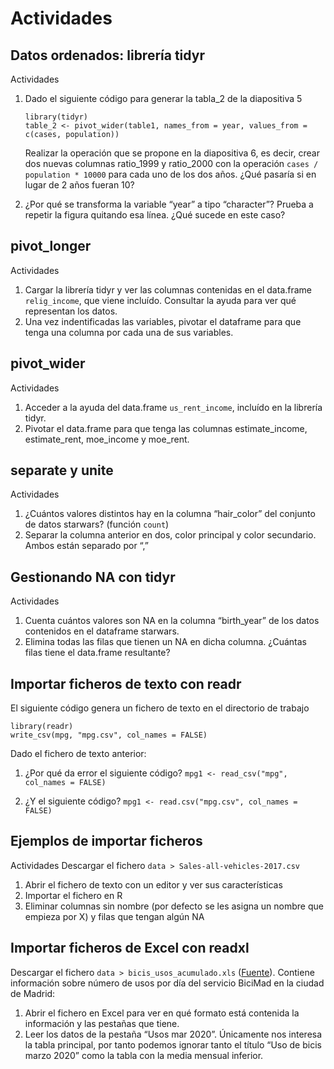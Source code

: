# Actividades

## Datos ordenados: librería tidyr

Actividades

1. Dado el siguiente código para generar la tabla_2 de la diapositiva 5

   ```{r}
   library(tidyr)
   table_2 <- pivot_wider(table1, names_from = year, values_from = c(cases, population))
   ```

   Realizar la operación que se propone en la diapositiva 6, es decir, crear dos nuevas columnas ratio_1999 y ratio_2000 con la operación `cases / population * 10000` para cada uno de los dos años. ¿Qué pasaría si en lugar de 2 años fueran 10?

2. ¿Por qué se transforma la variable “year” a tipo “character”? Prueba a repetir la figura quitando esa línea. ¿Qué sucede en este caso?

## pivot_longer

Actividades

1. Cargar la librería tidyr y ver las columnas contenidas en el data.frame `relig_income`, que viene incluído. Consultar la ayuda para ver qué representan los datos.
2. Una vez indentificadas las variables, pivotar el dataframe para que tenga una columna por cada una de sus variables.

## pivot_wider

Actividades

1. Acceder a la ayuda del data.frame `us_rent_income`, incluído en la librería tidyr.
2. Pivotar el data.frame para que tenga las columnas estimate_income, estimate_rent, moe_income y moe_rent.

## separate y unite

Actividades

1. ¿Cuántos valores distintos hay en la columna “hair_color” del conjunto de datos starwars? (función `count`)
2. Separar la columna anterior en dos, color principal y color secundario. Ambos están separado por “,”

## Gestionando NA con tidyr

Actividades

1. Cuenta cuántos valores son NA en la columna “birth_year” de los datos contenidos en el dataframe starwars.
2. Elimina todas las filas que tienen un NA en dicha columna. ¿Cuántas filas tiene el data.frame resultante?

## Importar ficheros de texto con readr

El siguiente código genera un fichero de texto en el directorio de trabajo

```{r}
library(readr)
write_csv(mpg, "mpg.csv", col_names = FALSE)
```

Dado el fichero de texto anterior:

1. ¿Por qué da error el siguiente código?
   `mpg1 <- read_csv("mpg", col_names = FALSE)`

2. ¿Y el siguiente código?
   `mpg1 <- read.csv("mpg.csv", col_names = FALSE)`

## Ejemplos de importar ficheros

Actividades
Descargar el fichero `data > Sales-all-vehicles-2017.csv`

1. Abrir el fichero de texto con un editor y ver sus características
2. Importar el fichero en R
3. Eliminar columnas sin nombre (por defecto se les asigna un nombre que empieza por X) y filas que tengan algún NA

## Importar ficheros de Excel con readxl

Descargar el fichero `data > bicis_usos_acumulado.xls` ([Fuente](https://datos.madrid.es/portal/site/egob/menuitem.c05c1f754a33a9fbe4b2e4b284f1a5a0/?vgnextoid=6d8bdae2be63c410VgnVCM1000000b205a0aRCRD&vgnextchannel=374512b9ace9f310VgnVCM100000171f5a0aRCRD&vgnextfmt=default)). Contiene información sobre número de usos por día del servicio BiciMad en la ciudad de Madrid:

1. Abrir el fichero en Excel para ver en qué formato está contenida la información y las pestañas que tiene.
2. Leer los datos de la pestaña “Usos mar 2020”. Únicamente nos interesa la tabla principal, por tanto podemos ignorar tanto el título “Uso de bicis marzo 2020” como la tabla con la media mensual inferior.
